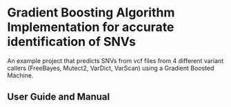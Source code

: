 # Gradient Boosting Algorithm Implementation for accurate identification of SNVs
An example project that predicts SNVs from vcf files from 4 different variant callers (FreeBayes, Mutect2, VarDict, VarScan) using a Gradient Boosted Machine.

## User Guide and Manual

